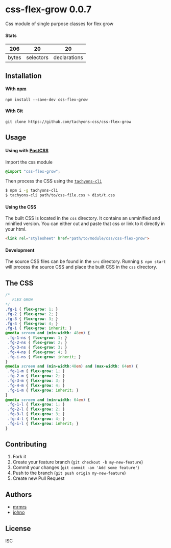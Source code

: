 # css-flex-grow 0.0.7

Css module of single purpose classes for flex grow

#### Stats

206 | 20 | 20
---|---|---
bytes | selectors | declarations

## Installation

#### With [npm](https://npmjs.com)

```
npm install --save-dev css-flex-grow
```

#### With Git

```
git clone https://github.com/tachyons-css/css-flex-grow
```

## Usage

#### Using with [PostCSS](https://github.com/postcss/postcss)

Import the css module

```css
@import "css-flex-grow";
```

Then process the CSS using the [`tachyons-cli`](https://github.com/tachyons-css/tachyons-cli)

```sh
$ npm i -g tachyons-cli
$ tachyons-cli path/to/css-file.css > dist/t.css
```

#### Using the CSS

The built CSS is located in the `css` directory. It contains an unminified and minified version.
You can either cut and paste that css or link to it directly in your html.

```html
<link rel="stylesheet" href="path/to/module/css/css-flex-grow">
```

#### Development

The source CSS files can be found in the `src` directory.
Running `$ npm start` will process the source CSS and place the built CSS in the `css` directory.

## The CSS

```css
/*
   FLEX GROW
*/
.fg-1 { flex-grow: 1; }
.fg-2 { flex-grow: 2; }
.fg-3 { flex-grow: 3; }
.fg-4 { flex-grow: 4; }
.fg-i { flex-grow: inherit; }
@media screen and (min-width: 48em) {
 .fg-1-ns { flex-grow: 1; }
 .fg-2-ns { flex-grow: 2; }
 .fg-3-ns { flex-grow: 3; }
 .fg-4-ns { flex-grow: 4; }
 .fg-i-ns { flex-grow: inherit; }
}
@media screen and (min-width:48em) and (max-width: 64em) {
 .fg-1-m { flex-grow: 1; }
 .fg-2-m { flex-grow: 2; }
 .fg-3-m { flex-grow: 3; }
 .fg-4-m { flex-grow: 4; }
 .fg-i-m { flex-grow: inherit; }
}
@media screen and (min-width: 64em) {
 .fg-1-l { flex-grow: 1; }
 .fg-2-l { flex-grow: 2; }
 .fg-3-l { flex-grow: 3; }
 .fg-4-l { flex-grow: 4; }
 .fg-i-l { flex-grow: inherit; }
}
```

## Contributing

1. Fork it
2. Create your feature branch (`git checkout -b my-new-feature`)
3. Commit your changes (`git commit -am 'Add some feature'`)
4. Push to the branch (`git push origin my-new-feature`)
5. Create new Pull Request

## Authors

* [mrmrs](http://mrmrs.io)
* [johno](http://johnotander.com)

## License

ISC
